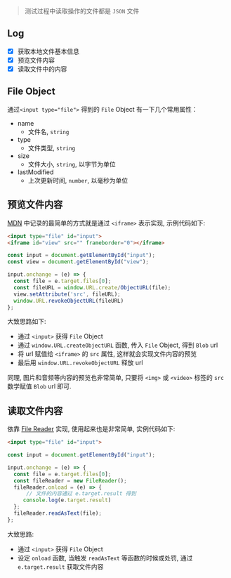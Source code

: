 > 测试过程中读取操作的文件都是 `JSON` 文件

## Log

- [x] 获取本地文件基本信息
- [x] 预览文件内容
- [x] 读取文件中的内容

## File Object

通过`<input type="file">` 得到的 `File` Object 有一下几个常用属性：

- name 
  - 文件名, `string`
- type
  - 文件类型,  `string`
- size
  - 文件大小, `string`, 以字节为单位
- lastModified
  - 上次更新时间, `number`, 以毫秒为单位



## 预览文件内容

[MDN](https://developer.mozilla.org/zh-CN/docs/Web/API/File/Using_files_from_web_applications) 中记录的最简单的方式就是通过 `<iframe>` 表示实现, 示例代码如下: 

```html
<input type="file" id="input">
<iframe id="view" src="" frameborder="0"></iframe>
```

```javascript
const input = document.getElementById("input");
const view = document.getElementById("view");

input.onchange = (e) => {
  const file = e.target.files[0];
  const fileURL = window.URL.create/ObjectURL(file);
  view.setAttribute('src', fileURL);
  window.URL.revokeObjectURL(fileURL)
};

```

大致思路如下:

- 通过 `<input>` 获得 `File` Object
- 通过 `window.URL.createObjectURL` 函数, 传入 `File` Object, 得到 `Blob` url
- 将 url 赋值给 `<iframe>` 的 `src` 属性, 这样就会实现文件内容的预览
- 最后用 `window.URL.revokeObjectURL` 释放 url

同理, 图片和音频等内容的预览也非常简单, 只要将 `<img>` 或 `<video>` 标签的 `src` 数学赋值 `Blob` url 即可.



## 读取文件内容

依靠 [File Reader](https://developer.mozilla.org/zh-CN/docs/Web/API/FileReader) 实现, 使用起来也是非常简单, 实例代码如下:

```html
<input type="file" id="input">
```

```javascript
const input = document.getElementById("input");

input.onchange = (e) => {
  const file = e.target.files[0];
  const fileReader = new FileReader();
  fileReader.onload = (e) => {
      // 文件的内容通过 e.target.result 得到
     console.log(e.target.result)
  };
  fileReader.readAsText(file);
};
```

大致思路:

- 通过 `<input>` 获得 `File` Object
- 设定 `onload` 函数, 当触发 `readAsText` 等函数的时候或处罚, 通过 `e.target.result` 获取文件内容